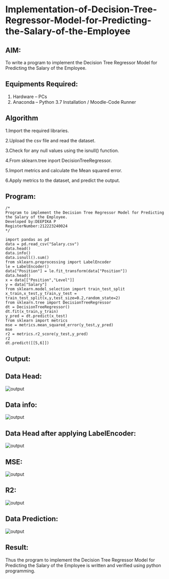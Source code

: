 # Implementation-of-Decision-Tree-Regressor-Model-for-Predicting-the-Salary-of-the-Employee

## AIM:
To write a program to implement the Decision Tree Regressor Model for Predicting the Salary of the Employee.

## Equipments Required:
1. Hardware – PCs
2. Anaconda – Python 3.7 Installation / Moodle-Code Runner

## Algorithm
1.Import the required libraries.

2.Upload the csv file and read the dataset.

3.Check for any null values using the isnull() function.

4.From sklearn.tree inport DecisionTreeRegressor.

5.Import metrics and calculate the Mean squared error.

6.Apply metrics to the dataset, and predict the output.

## Program:
```
/*
Program to implement the Decision Tree Regressor Model for Predicting the Salary of the Employee.
Developed by:DEEPIKA P
RegisterNumber:212223240024 
*/
```
```
import pandas as pd
data = pd.read_csv("Salary.csv")
data.head()
data.info()
data.isnull().sum()
from sklearn.preprocessing import LabelEncoder
le = LabelEncoder()
data["Position"] = le.fit_transform(data["Position"])
data.head()
x = data[["Position","Level"]]
y = data["Salary"]
from sklearn.model_selection import train_test_split
x_train,x_test,y_train,y_test = train_test_split(x,y,test_size=0.2,random_state=2)
from sklearn.tree import DecisionTreeRegressor
dt = DecisionTreeRegressor()
dt.fit(x_train,y_train)
y_pred = dt.predict(x_test)
from sklearn import metrics
mse = metrics.mean_squared_error(y_test,y_pred)
mse
r2 = metrics.r2_score(y_test,y_pred)
r2
dt.predict([[5,6]])
```

## Output:
## Data Head:
![output](https://github.com/RuchithaReddy28/Implementation-of-Decision-Tree-Regressor-Model-for-Predicting-the-Salary-of-the-Employee/blob/main/6.1.png?raw=true)

## Data info:
![output](https://github.com/RuchithaReddy28/Implementation-of-Decision-Tree-Regressor-Model-for-Predicting-the-Salary-of-the-Employee/blob/main/6.2.png?raw=true)

## Data Head after applying LabelEncoder:
![output](https://github.com/RuchithaReddy28/Implementation-of-Decision-Tree-Regressor-Model-for-Predicting-the-Salary-of-the-Employee/blob/main/6.3.png?raw=true)

## MSE:
![output](https://github.com/RuchithaReddy28/Implementation-of-Decision-Tree-Regressor-Model-for-Predicting-the-Salary-of-the-Employee/blob/main/6.4.png?raw=true)

## R2:
![output](https://github.com/RuchithaReddy28/Implementation-of-Decision-Tree-Regressor-Model-for-Predicting-the-Salary-of-the-Employee/blob/main/6.5.png?raw=true)

## Data Prediction:
![output](https://github.com/RuchithaReddy28/Implementation-of-Decision-Tree-Regressor-Model-for-Predicting-the-Salary-of-the-Employee/blob/main/6.6.png?raw=true)

## Result:
Thus the program to implement the Decision Tree Regressor Model for Predicting the Salary of the Employee is written and verified using python programming.
